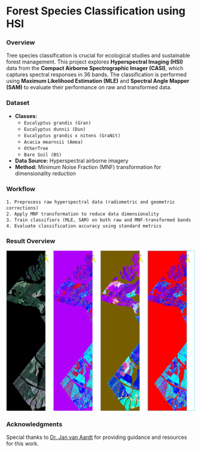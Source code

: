 # Forest Species Classification using HSI

### Overview
Tree species classification is crucial for ecological studies and sustainable forest management. This project explores **Hyperspectral Imaging (HSI)** data from the **Compact Airborne Spectrographic Imager (CASI)**, which captures spectral responses in 36 bands. The classification is performed using **Maximum Likelihood Estimation (MLE)** and **Spectral Angle Mapper (SAM)** to evaluate their performance on raw and transformed data.

### Dataset
- **Classes:**
  - `Eucalyptus grandis (Gran)`
  - `Eucalyptus dunnii (Dun)`
  - `Eucalyptus grandis x nitens (GraNit)`
  - `Acacia mearnsii (Amea)`
  - `OtherTree`
  - `Bare Soil (BS)`
- **Data Source:** Hyperspectral airborne imagery
- **Method:** Minimum Noise Fraction (MNF) transformation for dimensionality reduction

### Workflow
```
1. Preprocess raw hyperspectral data (radiometric and geometric corrections)
2. Apply MNF transformation to reduce data dimensionality
3. Train classifiers (MLE, SAM) on both raw and MNF-transformed bands
4. Evaluate classification accuracy using standard metrics
```
### Result Overview
![Classification Result Sample](Results/Classification_combined.png)

### Acknowledgments
Special thanks to [Dr. Jan van Aardt](https://www.rit.edu/directory/jvacis-jan-van-aardt) for providing guidance and resources for this work.
